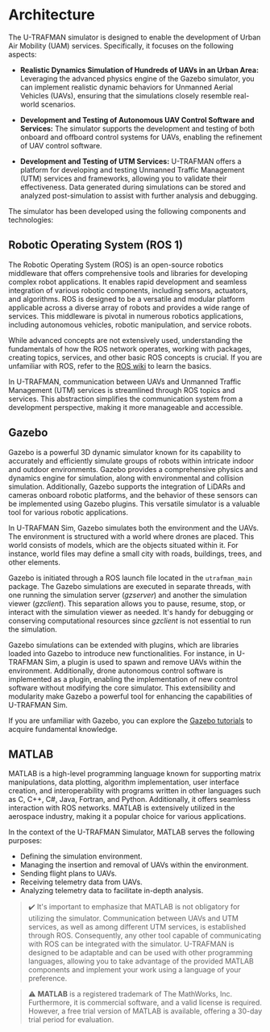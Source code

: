 # Architecture

The U-TRAFMAN simulator is designed to enable the development of Urban Air Mobility (UAM) services. Specifically, it focuses on the following aspects:

- **Realistic Dynamics Simulation of Hundreds of UAVs in an Urban Area:** Leveraging the advanced physics engine of the Gazebo simulator, you can implement realistic dynamic behaviors for Unmanned Aerial Vehicles (UAVs), ensuring that the simulations closely resemble real-world scenarios.

- **Development and Testing of Autonomous UAV Control Software and Services:** The simulator supports the development and testing of both onboard and offboard control systems for UAVs, enabling the refinement of UAV control software.

- **Development and Testing of UTM Services:** U-TRAFMAN offers a platform for developing and testing Unmanned Traffic Management (UTM) services and frameworks, allowing you to validate their effectiveness. Data generated during simulations can be stored and analyzed post-simulation to assist with further analysis and debugging.

The simulator has been developed using the following components and technologies:

## Robotic Operating System (ROS 1)

The Robotic Operating System (ROS) is an open-source robotics middleware that offers comprehensive tools and libraries for developing complex robot applications. It enables rapid development and seamless integration of various robotic components, including sensors, actuators, and algorithms. ROS is designed to be a versatile and modular platform applicable across a diverse array of robots and provides a wide range of services. This middleware is pivotal in numerous robotics applications, including autonomous vehicles, robotic manipulation, and service robots.

While advanced concepts are not extensively used, understanding the fundamentals of how the ROS network operates, working with packages, creating topics, services, and other basic ROS concepts is crucial. If you are unfamiliar with ROS, refer to the [ROS wiki](http://wiki.ros.org/ROS/Tutorials) to learn the basics. 

In U-TRAFMAN, communication between UAVs and Unmanned Traffic Management (UTM) services is streamlined through ROS topics and services. This abstraction simplifies the communication system from a development perspective, making it more manageable and accessible.


## Gazebo

Gazebo is a powerful 3D dynamic simulator known for its capability to accurately and efficiently simulate groups of robots within intricate indoor and outdoor environments. Gazebo provides a comprehensive physics and dynamics engine for simulation, along with environmental and collision simulation. Additionally, Gazebo supports the integration of LiDARs and cameras onboard robotic platforms, and the behavior of these sensors can be implemented using Gazebo plugins. This versatile simulator is a valuable tool for various robotic applications.

In U-TRAFMAN Sim, Gazebo simulates both the environment and the UAVs. The environment is structured with a world where drones are placed. This world consists of models, which are the objects situated within it. For instance, world files may define a small city with roads, buildings, trees, and other elements.

Gazebo is initiated through a ROS launch file located in the `utrafman_main` package. The Gazebo simulations are executed in separate threads, with one running the simulation server (_gzserver_) and another the simulation viewer (_gzclient_). This separation allows you to pause, resume, stop, or interact with the simulation viewer as needed. It's handy for debugging or conserving computational resources since _gzclient_ is not essential to run the simulation.

Gazebo simulations can be extended with plugins, which are libraries loaded into Gazebo to introduce new functionalities. For instance, in U-TRAFMAN Sim, a plugin is used to spawn and remove UAVs within the environment. Additionally, drone autonomous control software is implemented as a plugin, enabling the implementation of new control software without modifying the core simulator. This extensibility and modularity make Gazebo a powerful tool for enhancing the capabilities of U-TRAFMAN Sim.

If you are unfamiliar with Gazebo, you can explore the [Gazebo tutorials](http://gazebosim.org/tutorials) to acquire fundamental knowledge.



## MATLAB

MATLAB is a high-level programming language known for supporting matrix manipulations, data plotting, algorithm implementation, user interface creation, and interoperability with programs written in other languages such as C, C++, C#, Java, Fortran, and Python. Additionally, it offers seamless interaction with ROS networks.
MATLAB is extensively utilized in the aerospace industry, making it a popular choice for various applications.

In the context of the U-TRAFMAN Simulator, MATLAB serves the following purposes:
- Defining the simulation environment.
- Managing the insertion and removal of UAVs within the environment.
- Sending flight plans to UAVs.
- Receiving telemetry data from UAVs.
- Analyzing telemetry data to facilitate in-depth analysis.

>:heavy_check_mark: It's important to emphasize that MATLAB is not obligatory for utilizing the simulator. Communication between UAVs and UTM services, as well as among different UTM services, is established through ROS. Consequently, any other tool capable of communicating with ROS can be integrated with the simulator. U-TRAFMAN is designed to be adaptable and can be used with other programming languages, allowing you to take advantage of the provided MATLAB components and implement your work using a language of your preference.

> :warning: **MATLAB** is a registered trademark of The MathWorks, Inc. Furthermore, it is commercial software, and a valid license is required. However, a free trial version of MATLAB is available, offering a 30-day trial period for evaluation.

